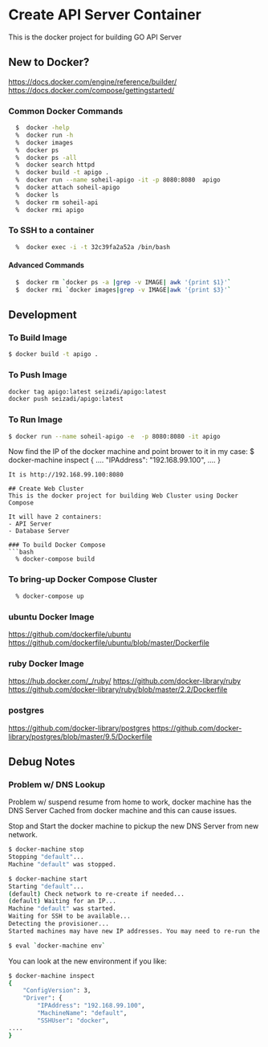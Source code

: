 # Create API Server Container
This is the docker project for building GO API Server

## New to Docker?

https://docs.docker.com/engine/reference/builder/
https://docs.docker.com/compose/gettingstarted/

### Common Docker Commands

```bash
  $  docker -help
  %  docker run -h
  %  docker images
  %  docker ps
  %  docker ps -all
  %  docker search httpd  
  %  docker build -t apigo .
  %  docker run --name soheil-apigo -it -p 8080:8080  apigo
  %  docker attach soheil-apigo
  %  docker ls
  %  docker rm soheil-api
  %  docker rmi apigo
```

### To SSH to a container
```bash
  %  docker exec -i -t 32c39fa2a52a /bin/bash
```

#### Advanced Commands
```bash
  $  docker rm `docker ps -a |grep -v IMAGE| awk '{print $1}'`
  $  docker rmi `docker images|grep -v IMAGE|awk '{print $3}'`
```
## Development

### To Build Image
```bash
$ docker build -t apigo .
```

### To Push Image
```bash
docker tag apigo:latest seizadi/apigo:latest
docker push seizadi/apigo:latest
```

### To Run Image
```bash
$ docker run --name soheil-apigo -e  -p 8080:8080 -it apigo
```
Now find the IP of the docker machine and point brower to it in my case:
$ docker-machine inspect
{
....
        "IPAddress": "192.168.99.100",
....
}
```
It is http://192.168.99.100:8080

## Create Web Cluster
This is the docker project for building Web Cluster using Docker Compose

It will have 2 containers:
- API Server
- Database Server

### To build Docker Compose
```bash
  % docker-compose build
```

### To bring-up Docker Compose Cluster
```bash
  % docker-compose up
```

### ubuntu Docker Image
  https://github.com/dockerfile/ubuntu
  https://github.com/dockerfile/ubuntu/blob/master/Dockerfile

### ruby Docker Image
  https://hub.docker.com/_/ruby/
  https://github.com/docker-library/ruby
  https://github.com/docker-library/ruby/blob/master/2.2/Dockerfile

### postgres
  https://github.com/docker-library/postgres
  https://github.com/docker-library/postgres/blob/master/9.5/Dockerfile

## Debug Notes

### Problem w/ DNS Lookup

Problem w/ suspend resume from home to work, docker machine has the DNS Server Cached from docker machine and this can cause issues.

Stop and Start the docker machine to pickup the new DNS Server from new network.

```bash
$ docker-machine stop
Stopping "default"...
Machine "default" was stopped.
```

```bash
$ docker-machine start
Starting "default"...
(default) Check network to re-create if needed...
(default) Waiting for an IP...
Machine "default" was started.
Waiting for SSH to be available...
Detecting the provisioner...
Started machines may have new IP addresses. You may need to re-run the `docker-machine env` command.
```
```bash
$ eval `docker-machine env`
```

You can look at the new environment if you like:
```bash
$ docker-machine inspect
{
    "ConfigVersion": 3,
    "Driver": {
        "IPAddress": "192.168.99.100",
        "MachineName": "default",
        "SSHUser": "docker",
....
}
```
